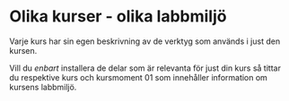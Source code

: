 ---
...
Olika kurser - olika labbmiljö
==================================

Varje kurs har sin egen beskrivning av  de verktyg som används i just den kursen.

Vill du *enbart* installera de delar som är relevanta för just din kurs så tittar du respektive kurs och kursmoment 01 som innehåller information om kursens labbmiljö.
